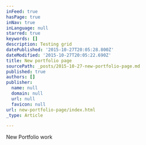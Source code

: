 ```yaml
---
inFeed: true
hasPage: true
inNav: true
inLanguage: null
starred: true
keywords: []
description: Testing grid
datePublished: '2015-10-27T20:05:28.800Z'
dateModified: '2015-10-27T20:05:22.690Z'
title: New portfolio page
sourcePath: _posts/2015-10-27-new-portfolio-page.md
published: true
authors: []
publisher:
  name: null
  domain: null
  url: null
  favicon: null
url: new-portfolio-page/index.html
_type: Article

---
```

New Portfolio work